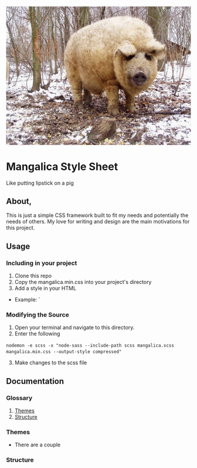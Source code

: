 ![Mascot](https://raw.githubusercontent.com/LudwigThePig/Mangalica-Style-Sheet/master/Mascot.jpg)

# Mangalica Style Sheet
Like putting lipstick on a pig

## About,

This is just a simple CSS framework built to fit my needs and potentially the needs of others. My love for writing and design are the main motivations for this project.

## Usage

### Including in your project
1. Clone this repo 
2. Copy the mangalica.min.css into your project's directory
3. Add a style in your HTML
  - Example: `

### Modifying the Source

1. Open your terminal and navigate to this directory.
2. Enter the following 

```nodemon -e scss -x "node-sass --include-path scss mangalica.scss   mangalica.min.css --output-style compressed"```

3. Make changes to the scss file

## Documentation

### Glossary
1. [Themes](#Themes)
1. [Structure](#Structure)


### Themes
  - There are a couple
### Structure